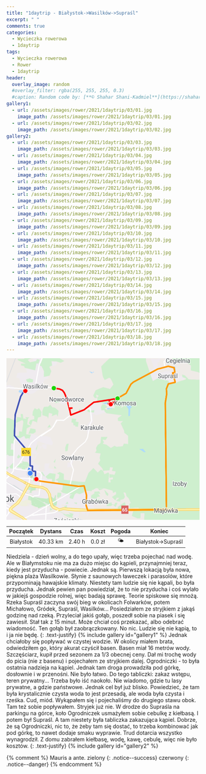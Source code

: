 ```yaml
---
title: "1daytrip - Białystok->Wasilków->Supraśl"
excerpt: " "
comments: true
categories:
  - Wycieczka rowerowa
  - 1daytrip
tags:
  - Wycieczka rowerowa
  - Rower
  - 1daytrip
header:
  overlay_image: random
  #overlay_filter: rgba(255, 255, 255, 0.3)
  #caption: Random code by: [**© Shahar Shani-Kadmiel**](https://shaharkadmiel.github.io)"
gallery1:
  - url: /assets/images/rower/2021/1daytrip/03/01.jpg
    image_path: /assets/images/rower/2021/1daytrip/03/01.jpg
  - url: /assets/images/rower/2021/1daytrip/03/02.jpg
    image_path: /assets/images/rower/2021/1daytrip/03/02.jpg
gallery2:
  - url: /assets/images/rower/2021/1daytrip/03/03.jpg
    image_path: /assets/images/rower/2021/1daytrip/03/03.jpg
  - url: /assets/images/rower/2021/1daytrip/03/04.jpg
    image_path: /assets/images/rower/2021/1daytrip/03/04.jpg
  - url: /assets/images/rower/2021/1daytrip/03/05.jpg
    image_path: /assets/images/rower/2021/1daytrip/03/05.jpg
  - url: /assets/images/rower/2021/1daytrip/03/06.jpg
    image_path: /assets/images/rower/2021/1daytrip/03/06.jpg
  - url: /assets/images/rower/2021/1daytrip/03/07.jpg
    image_path: /assets/images/rower/2021/1daytrip/03/07.jpg
  - url: /assets/images/rower/2021/1daytrip/03/08.jpg
    image_path: /assets/images/rower/2021/1daytrip/03/08.jpg
  - url: /assets/images/rower/2021/1daytrip/03/09.jpg
    image_path: /assets/images/rower/2021/1daytrip/03/09.jpg
  - url: /assets/images/rower/2021/1daytrip/03/10.jpg
    image_path: /assets/images/rower/2021/1daytrip/03/10.jpg
  - url: /assets/images/rower/2021/1daytrip/03/11.jpg
    image_path: /assets/images/rower/2021/1daytrip/03/11.jpg
  - url: /assets/images/rower/2021/1daytrip/03/12.jpg
    image_path: /assets/images/rower/2021/1daytrip/03/12.jpg
  - url: /assets/images/rower/2021/1daytrip/03/13.jpg
    image_path: /assets/images/rower/2021/1daytrip/03/13.jpg
  - url: /assets/images/rower/2021/1daytrip/03/14.jpg
    image_path: /assets/images/rower/2021/1daytrip/03/14.jpg
  - url: /assets/images/rower/2021/1daytrip/03/15.jpg
    image_path: /assets/images/rower/2021/1daytrip/03/15.jpg
  - url: /assets/images/rower/2021/1daytrip/03/16.jpg
    image_path: /assets/images/rower/2021/1daytrip/03/16.jpg
  - url: /assets/images/rower/2021/1daytrip/03/17.jpg
    image_path: /assets/images/rower/2021/1daytrip/03/17.jpg
  - url: /assets/images/rower/2021/1daytrip/03/18.jpg
    image_path: /assets/images/rower/2021/1daytrip/03/18.jpg
---
```

![mapka](/assets/images/rower/2021/1daytrip/03/mapka.png)

|Początek|Dystans|Czas|Koszt|Pogoda|Koniec|
|:---:|:---:|:---:|:---:|:---:|:---:|
|Białystok|40.33 km|2.40 h|0.0 zł|🌤️|Białystok->Supraśl|

Niedziela - dzień wolny, a do tego upały, więc trzeba pojechać nad wodę. Ale w Białymstoku nie ma za dużo miejsc do kąpieli, przynajmniej teraz, kiedy jest przyducha - powiecie. Jednak są. Pierwszą lokacją była nowa, piękna plaża Wasilkowie. Słynie z saunowych ławeczek i parasolów, które przypominają hawajskie klimaty. Niestety tam ludzie się nie kąpali, bo była przyducha. Jednak pewien pan powiedział, że to nie przyducha i coś wylało w jakiejś gospodzie rolnej, więc badają sprawę. Teorie spiskowe się mnożą.  Rzeka Supraśl zaczyna swój bieg w okolicach Folwarków, potem Michałowo, Gródek, Supraśl, Wasilków... Posiedziałem ze stryjkiem z jakąś godzinę nad rzeką. Przyleciał jakiś gołąb, poszedł sobie na piasek i się zawiesił. Stał tak z 15 minut. Może chciał coś przekazać, albo odebrać wiadomość. Ten gołąb był zaobrączkowany. No nic. Ludzie się nie kąpią, to i ja nie będę.
{: .text-justify}
{% include gallery id="gallery1"  %}
Jednak chciałoby się popływać w czystej wodzie. W okolicy miałem brata, odwiedziłem go, który akurat czyścił basen. Basen miał 16 metrów wody. Szczęściarz, kupił przed sezonem za 1/3 obecnej ceny. Dał mi trochę wody do picia (nie z basenu) i pojechałem ze stryjkiem dalej. Ogrodniczki - to była ostatnia nadzieja na kąpiel. Jednak tam droga prowadziła pod górkę, dosłownie i w przenośni. Nie było łatwo. Do tego tabliczki: zakaz wstępu, teren prywatny... Trzeba było iść naokoło. Nie wiadomo, gdzie tu lasy prywatne, a gdzie państwowe. Jednak cel był już blisko. Powiedzieć, że tam była krystalicznie czysta woda to jest przesadą, ale woda była czysta i rześka. Cud, miód. Wykąpałem się i pojechaliśmy do drugiego stawu obok. Tam też sobie popływałem. Stryjek już nie. W drodze do Supraśla na parkingu na górce, koło Ogrodniczek usmażyłem sobie cebulkę z kiełbasą. I potem był Supraśl. A tam niestety była tabliczka zakazująca kąpiel. Dobrze, że są Ogrodniczki, nic to, że żeby tam się dostać, to trzeba kombinować jak pod górkę, to nawet dodaje smaku wyprawie. Trud dotarcia wszystko wynagrodził. Z domu zabrałem kiełbasę, wodę, kawę, cebulę, więc nie było kosztów.
{: .text-justify}
{% include gallery id="gallery2"  %}

{% comment %} 
Mauris a ante.
zielony
{: .notice--success}
czerwony
{: .notice--danger}
{% endcomment %}
